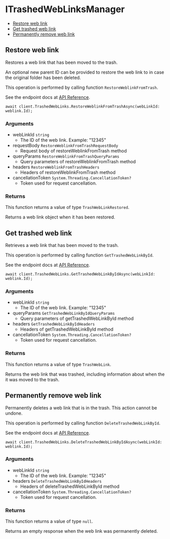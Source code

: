 # ITrashedWebLinksManager


- [Restore web link](#restore-web-link)
- [Get trashed web link](#get-trashed-web-link)
- [Permanently remove web link](#permanently-remove-web-link)

## Restore web link

Restores a web link that has been moved to the trash.

An optional new parent ID can be provided to restore the  web link to in case
the original folder has been deleted.

This operation is performed by calling function `RestoreWeblinkFromTrash`.

See the endpoint docs at
[API Reference](https://developer.box.com/reference/post-web-links-id/).

<!-- sample post_web_links_id -->
```
await client.TrashedWebLinks.RestoreWeblinkFromTrashAsync(webLinkId: weblink.Id);
```

### Arguments

- webLinkId `string`
  - The ID of the web link. Example: "12345"
- requestBody `RestoreWeblinkFromTrashRequestBody`
  - Request body of restoreWeblinkFromTrash method
- queryParams `RestoreWeblinkFromTrashQueryParams`
  - Query parameters of restoreWeblinkFromTrash method
- headers `RestoreWeblinkFromTrashHeaders`
  - Headers of restoreWeblinkFromTrash method
- cancellationToken `System.Threading.CancellationToken?`
  - Token used for request cancellation.


### Returns

This function returns a value of type `TrashWebLinkRestored`.

Returns a web link object when it has been restored.


## Get trashed web link

Retrieves a web link that has been moved to the trash.

This operation is performed by calling function `GetTrashedWebLinkById`.

See the endpoint docs at
[API Reference](https://developer.box.com/reference/get-web-links-id-trash/).

<!-- sample get_web_links_id_trash -->
```
await client.TrashedWebLinks.GetTrashedWebLinkByIdAsync(webLinkId: weblink.Id);
```

### Arguments

- webLinkId `string`
  - The ID of the web link. Example: "12345"
- queryParams `GetTrashedWebLinkByIdQueryParams`
  - Query parameters of getTrashedWebLinkById method
- headers `GetTrashedWebLinkByIdHeaders`
  - Headers of getTrashedWebLinkById method
- cancellationToken `System.Threading.CancellationToken?`
  - Token used for request cancellation.


### Returns

This function returns a value of type `TrashWebLink`.

Returns the web link that was trashed,
including information about when the it
was moved to the trash.


## Permanently remove web link

Permanently deletes a web link that is in the trash.
This action cannot be undone.

This operation is performed by calling function `DeleteTrashedWebLinkById`.

See the endpoint docs at
[API Reference](https://developer.box.com/reference/delete-web-links-id-trash/).

<!-- sample delete_web_links_id_trash -->
```
await client.TrashedWebLinks.DeleteTrashedWebLinkByIdAsync(webLinkId: weblink.Id);
```

### Arguments

- webLinkId `string`
  - The ID of the web link. Example: "12345"
- headers `DeleteTrashedWebLinkByIdHeaders`
  - Headers of deleteTrashedWebLinkById method
- cancellationToken `System.Threading.CancellationToken?`
  - Token used for request cancellation.


### Returns

This function returns a value of type `null`.

Returns an empty response when the web link was
permanently deleted.


